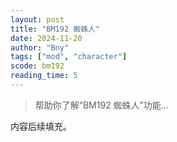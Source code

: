 ```yaml
---
layout: post
title: "BM192 蜘蛛人"
date: 2024-11-20
author: "Bny"
tags: ["mod", "character"]
scode: bm192
reading_time: 5
---
```


> 帮助你了解“BM192 蜘蛛人”功能...

内容后续填充。
